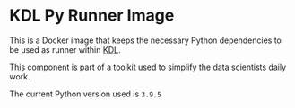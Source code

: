 # KDL Py Runner Image

This is a Docker image that keeps the necessary Python dependencies to be used as runner within [KDL](https://github.com/konstellation-io/kdl-server).

This component is part of a toolkit used to simplify the data scientists daily work.

The current Python version used is `3.9.5`
